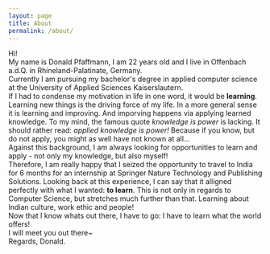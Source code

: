 ```yaml
---
layout: page
title: About
permalink: /about/
---
```


Hi! <br>
My name is Donald Pfaffmann, I am 22 years old and I live in Offenbach a.d.Q. in Rhineland-Palatinate, Germany.<br>
Currently I am pursuing my bachelor's degree in applied computer science at the University of Applied Sciences Kaiserslautern.<br>
If I had to condense my motivation in life in one word, it would be __learning__.<br>
Learning new things is the driving force of my life. In a more general sense it is learning and improving.
And imporving happens via applying learned knowledge. To my mind, the famous quote *knowledge is power* is lacking. It should rather read: *applied knowledge is power!* Because if you know, but do not apply, you might as well have not known at all...<br>
Against this background, I am always looking for opportunities to learn and apply - not only my knowledge, but also myself!<br>
Therefore, I am really happy that I seized the opportunity to travel to India for 6 months for an internship at Springer Nature Technology and Publishing Solutions. Looking back at this experience, I can say that it alligned perfectly with what I wanted: __to learn__. This is not only in regards to Computer Science, but stretches much further than that. Learning about Indian culture, work ethic and people!<br>
Now that I know whats out there, I have to go: I have to learn what the world offers!
<br>
I will meet you out there~<br>
Regards, Donald.